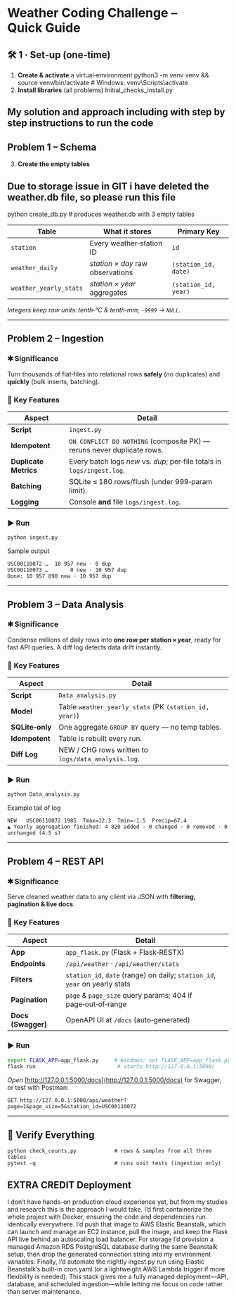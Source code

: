 # Weather Coding Challenge – Quick Guide

## 🛠 1 · Set‑up (one‑time)

1. **Create & activate** a virtual‑environment
   python3 -m venv venv && source venv/bin/activate  # Windows: venv\Scripts\activate
2. **Install libraries** (all problems)
   Initial_checks_install.py

## My solution and approach including with step by step instructions to run the code
## Problem 1 – Schema

3. **Create the empty tables**
## Due to storage issue in GIT i have deleted the weather.db file, so please run this file
   python create_db.py                          # produces weather.db with 3 empty tables


| Table                  | What it stores                   | Primary Key          |
| ---------------------- | -------------------------------- | -------------------- |
| `station`              | Every weather‑station ID         | `id`                 |
| `weather_daily`        | *station × day* raw observations | `(station_id, date)` |
| `weather_yearly_stats` | *station × year* aggregates      | `(station_id, year)` |

*Integers keep raw units: tenth‑°C & tenth‑mm; `‑9999` → `NULL`.*

---

## Problem 2 – Ingestion

### ✱ Significance

Turn thousands of flat‑files into relational rows **safely** (no duplicates) and **quickly** (bulk inserts, batching).

### 🚀 Key Features

| Aspect                | Detail                                                                  |
| --------------------- | ----------------------------------------------------------------------- |
| **Script**            | `ingest.py`                                                             |
| **Idempotent**        | `ON CONFLICT DO NOTHING` (composite PK) — reruns never duplicate rows.  |
| **Duplicate Metrics** | Every batch logs *new* vs. *dup*; per‑file totals in `logs/ingest.log`. |
| **Batching**          | SQLite ≤ 180 rows/flush (under 999‑param limit).                        |
| **Logging**           | Console **and** file `logs/ingest.log`.                                 |

### ▶︎ Run

```bash
python ingest.py      
```

Sample output

```
USC00110072 …  10 957 new · 0 dup
USC00110073 …       0 new · 10 957 dup
Done: 10 957 890 new · 10 957 dup
```

---

## Problem 3 – Data Analysis

### ✱ Significance

Condense millions of daily rows into **one row per station × year**, ready for fast API queries.  A diff log detects data drift instantly.

### 🚀 Key Features

| Aspect          | Detail                                                 |
| --------------- | ------------------------------------------------------ |
| **Script**      | `Data_analysis.py`                                 |
| **Model**       | Table `weather_yearly_stats` (PK `(station_id, year)`) |
| **SQLite‑only** | One aggregate `GROUP BY` query — no temp tables.       |
| **Idempotent**  | Table is rebuilt every run.                            |
| **Diff Log**    | NEW / CHG rows written to `logs/data_analysis.log`.    |

### ▶︎ Run

```bash
python Data_analysis.py
```

Example tail of log

```
NEW   USC00110072 1985  Tmax=12.3  Tmin=-1.5  Precip=67.4
▲ Yearly aggregation finished: 4 820 added · 0 changed · 0 removed · 0 unchanged (4.5 s)
```

---

## Problem 4 – REST API

### ✱ Significance

Serve cleaned weather data to any client via JSON with **filtering, pagination & live docs**.

### 🚀 Key Features

| Aspect             | Detail                                                                      |
| ------------------ | --------------------------------------------------------------------------- |
| **App**            | `app_flask.py` (Flask + Flask‑RESTX)                                        |
| **Endpoints**      | `/api/weather` · `/api/weather/stats`                                       |
| **Filters**        | `station_id`, `date` (range) on daily; `station_id`, `year` on yearly stats |
| **Pagination**     | `page` & `page_size` query params; 404 if page‑out‑of‑range                 |
| **Docs (Swagger)** | OpenAPI UI at `/docs` (auto‑generated)                                      |

### ▶︎ Run

```bash
export FLASK_APP=app_flask.py     # Windows: set FLASK_APP=app_flask.py
flask run                          # starts http://127.0.0.1:5000/
```

*Open* [http://127.0.0.1:5000/docs](http://127.0.0.1:5000/docs) for Swagger, or test with Postman:

```
GET http://127.0.0.1:5000/api/weather?page=1&page_size=5&station_id=USC00110072
```

---

## 🔎 Verify Everything

```
python check_counts.py            # rows & samples from all three tables
pytest -q                         # runs unit tests (ingestion only)
```

## EXTRA CREDIT  Deployment

I don’t have hands-on production cloud experience yet, but from my studies and research this is the approach I would take. I’d first containerize the whole project with Docker, ensuring the code and dependencies run identically everywhere. I’d push that image to AWS Elastic Beanstalk, which can launch and manage an EC2 instance, pull the image, and keep the Flask API live behind an autoscaling load balancer. For storage I’d provision a managed Amazon RDS PostgreSQL database during the same Beanstalk setup, then drop the generated connection string into my environment variables. Finally, I’d automate the nightly ingest.py run using Elastic Beanstalk’s built-in cron.yaml (or a lightweight AWS Lambda trigger if more flexibility is needed). This stack gives me a fully managed deployment—API, database, and scheduled ingestion—while letting me focus on code rather than server maintenance.
